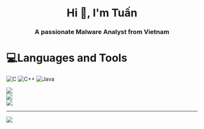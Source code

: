 <h1 align="center">Hi 👋, I'm Tuấn</h1>
<h3 align="center">A passionate Malware Analyst from Vietnam</h3>

# 💻Languages and Tools
![C](https://img.shields.io/badge/c-%2300599C.svg?style=for-the-badge&logo=c&logoColor=white) ![C++](https://img.shields.io/badge/c++-%2300599C.svg?style=for-the-badge&logo=c%2B%2B&logoColor=white) ![Java](https://img.shields.io/badge/java-%23ED8B00.svg?style=for-the-badge&logo=java&logoColor=white)

![](https://github-readme-stats.vercel.app/api?username=LeTuan93&theme=radical&hide_border=false&include_all_commits=false&count_private=false)<br/>
![](https://github-readme-streak-stats.herokuapp.com/?user=LeTuan93&theme=radical&hide_border=false)<br/>
![](https://github-readme-stats.vercel.app/api/top-langs/?username=LeTuan93&theme=radical&hide_border=false&include_all_commits=false&count_private=false&layout=compact)


---
[![](https://visitcount.itsvg.in/api?id=LeTuan93&icon=0&color=0)](https://visitcount.itsvg.in)
